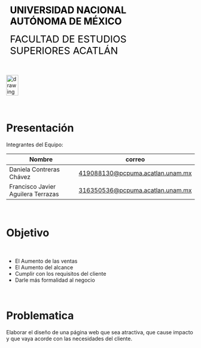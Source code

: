 <div style="display: table;">
    <div style="width: 75%;float: left;margin: auto;padding: 50px 0px 50px 10px; float: left;">
        <span style="color: black;font-size: 25px;font-weight: bold;">UNIVERSIDAD NACIONAL AUTÓNOMA DE MÉXICO</span></br></br>
        <span style="color: black;font-size: 26px;">FACULTAD DE ESTUDIOS SUPERIORES ACATLÁN</span>
    </div>
    <img src="/archivos/index/fesa.png" alt="drawing" width="200" style="width: 25%;"/>
</div>

&nbsp;
# Presentación

Integrantes del Equipo:

| Nombre | correo |
| --- | --- |
| Daniela Contreras Chávez | 419088130@pcpuma.acatlan.unam.mx |
| Francisco Javier Aguilera Terrazas | 316350536@pcpuma.acatlan.unam.mx |

&nbsp;
# Objetivo

<br>

- El Aumento de las ventas
- El Aumento del alcance
- Cumplir con los requisitos del cliente
- Darle más formalidad al negocio

&nbsp;
# Problematica

Elaborar el diseño de una página web que sea atractiva, que cause impacto y que vaya acorde con las necesidades del cliente.
